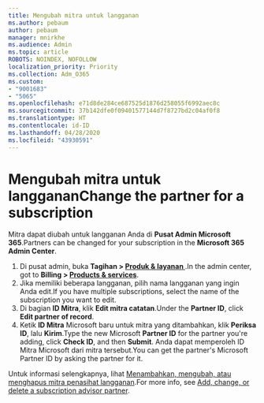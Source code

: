 ```yaml
---
title: Mengubah mitra untuk langganan
ms.author: pebaum
author: pebaum
manager: mnirkhe
ms.audience: Admin
ms.topic: article
ROBOTS: NOINDEX, NOFOLLOW
localization_priority: Priority
ms.collection: Adm_O365
ms.custom:
- "9001683"
- "5065"
ms.openlocfilehash: e71d8de284ce687525d1876d258055f6992aec8c
ms.sourcegitcommit: 37b142dfe0f09401577144d7f8727bd2c04af0f8
ms.translationtype: HT
ms.contentlocale: id-ID
ms.lasthandoff: 04/28/2020
ms.locfileid: "43930591"
---
```

# <a name="change-the-partner-for-a-subscription"></a><span data-ttu-id="cd254-102">Mengubah mitra untuk langganan</span><span class="sxs-lookup"><span data-stu-id="cd254-102">Change the partner for a subscription</span></span>

<span data-ttu-id="cd254-103">Mitra dapat diubah untuk langganan Anda di **Pusat Admin Microsoft 365**.</span><span class="sxs-lookup"><span data-stu-id="cd254-103">Partners can be changed for your subscription in the **Microsoft 365 Admin Center**.</span></span>

1. <span data-ttu-id="cd254-104">Di pusat admin, buka **Tagihan > [Produk & layanan ](https://go.microsoft.com/fwlink/p/?linkid=842054)**.</span><span class="sxs-lookup"><span data-stu-id="cd254-104">In the admin center, got to **Billing > [Products & services](https://go.microsoft.com/fwlink/p/?linkid=842054)**.</span></span> 
2. <span data-ttu-id="cd254-105">Jika memiliki beberapa langganan, pilih nama langganan yang ingin Anda edit.</span><span class="sxs-lookup"><span data-stu-id="cd254-105">If you have multiple subscriptions, select the name of the subscription you want to edit.</span></span> 
3. <span data-ttu-id="cd254-106">Di bagian **ID Mitra**, klik **Edit mitra catatan**.</span><span class="sxs-lookup"><span data-stu-id="cd254-106">Under the **Partner ID**, click **Edit partner of record**.</span></span>
4. <span data-ttu-id="cd254-107">Ketik **ID Mitra** Microsoft baru untuk mitra yang ditambahkan, klik **Periksa ID**, lalu **Kirim**.</span><span class="sxs-lookup"><span data-stu-id="cd254-107">Type the new Microsoft **Partner ID** for the partner you're adding, click **Check ID**, and then **Submit**.</span></span> <span data-ttu-id="cd254-108">Anda dapat memperoleh ID Mitra Microsoft dari mitra tersebut.</span><span class="sxs-lookup"><span data-stu-id="cd254-108">You can get the partner's Microsoft Partner ID by asking the partner for it.</span></span>

<span data-ttu-id="cd254-109">Untuk informasi selengkapnya, lihat [Menambahkan, mengubah, atau menghapus mitra penasihat langganan](https://docs.microsoft.com/microsoft-365/admin/misc/add-partner).</span><span class="sxs-lookup"><span data-stu-id="cd254-109">For more info, see [Add, change, or delete a subscription advisor partner](https://docs.microsoft.com/microsoft-365/admin/misc/add-partner).</span></span> 
